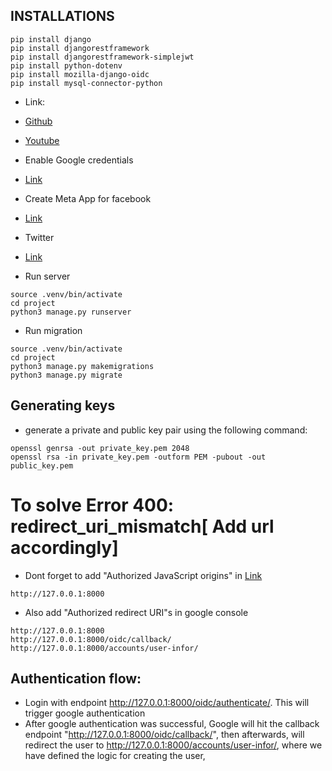 ## INSTALLATIONS
```
pip install django
pip install djangorestframework
pip install djangorestframework-simplejwt
pip install python-dotenv
pip install mozilla-django-oidc
pip install mysql-connector-python
```

- Link: 
- [Github](https://www.youtube.com/watch?v=d7OxfJZOIhQ&t=10s)
- [Youtube](https://github.com/CryceTruly/incomeexpensesapi)

- Enable Google credentials
- [Link](https://console.cloud.google.com/apis/credentials/consent?project=social-authentiaction)

- Create Meta App for facebook
- [Link](https://developers.facebook.com/apps)

- Twitter
- [Link](https://developer.twitter.com/en/portal/apps)

- Run server
```
source .venv/bin/activate
cd project
python3 manage.py runserver
```

- Run migration
```
source .venv/bin/activate
cd project
python3 manage.py makemigrations
python3 manage.py migrate
```

## Generating keys
- generate a private and public key pair using the following command:
```
openssl genrsa -out private_key.pem 2048
openssl rsa -in private_key.pem -outform PEM -pubout -out public_key.pem
```

# To solve Error 400: redirect_uri_mismatch[ Add  url accordingly]
- Dont forget to add "Authorized JavaScript origins" in [Link](https://console.cloud.google.com/apis/credentials/) 
```
http://127.0.0.1:8000
```
- Also add "Authorized redirect URI"s in google console
```
http://127.0.0.1:8000
http://127.0.0.1:8000/oidc/callback/
http://127.0.0.1:8000/accounts/user-infor/
```
## Authentication flow: 
- Login with endpoint http://127.0.0.1:8000/oidc/authenticate/. This will trigger google authentication
- After google authentication was successful, Google will hit the callback endpoint "http://127.0.0.1:8000/oidc/callback/",  then afterwards, will redirect the user to http://127.0.0.1:8000/accounts/user-infor/, where we have defined the logic for creating the user,